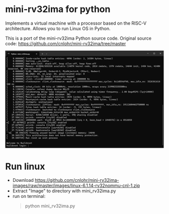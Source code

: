 # mini-rv32ima for python
Implements a virtual machine with a processor based on the RISC-V architecture.
Allows you to run Linux OS in Python.

This is a port of the mini-rv32ima Python source code.
Original source code: https://github.com/cnlohr/mini-rv32ima/tree/master

![terminal](media/terminal.png)

# Run linux
- Download https://github.com/cnlohr/mini-rv32ima-images/raw/master/images/linux-6.1.14-rv32nommu-cnl-1.zip
- Extract "Image" to directory with mini_rv32ima.py
- run on terminal:
  > python mini_rv32ima.py

